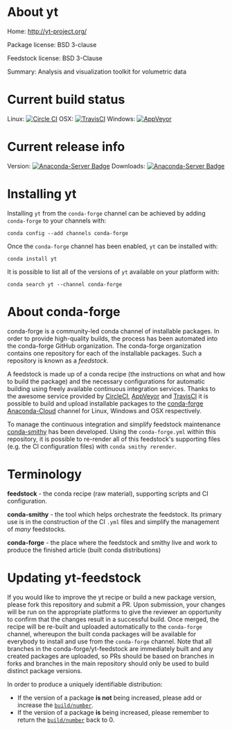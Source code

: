 About yt
========

Home: http://yt-project.org/

Package license: BSD 3-clause

Feedstock license: BSD 3-Clause

Summary: Analysis and visualization toolkit for volumetric data



Current build status
====================

Linux: [![Circle CI](https://circleci.com/gh/conda-forge/yt-feedstock.svg?style=shield)](https://circleci.com/gh/conda-forge/yt-feedstock)
OSX: [![TravisCI](https://travis-ci.org/conda-forge/yt-feedstock.svg?branch=master)](https://travis-ci.org/conda-forge/yt-feedstock)
Windows: [![AppVeyor](https://ci.appveyor.com/api/projects/status/github/conda-forge/yt-feedstock?svg=True)](https://ci.appveyor.com/project/conda-forge/yt-feedstock/branch/master)

Current release info
====================
Version: [![Anaconda-Server Badge](https://anaconda.org/conda-forge/yt/badges/version.svg)](https://anaconda.org/conda-forge/yt)
Downloads: [![Anaconda-Server Badge](https://anaconda.org/conda-forge/yt/badges/downloads.svg)](https://anaconda.org/conda-forge/yt)

Installing yt
=============

Installing `yt` from the `conda-forge` channel can be achieved by adding `conda-forge` to your channels with:

```
conda config --add channels conda-forge
```

Once the `conda-forge` channel has been enabled, `yt` can be installed with:

```
conda install yt
```

It is possible to list all of the versions of `yt` available on your platform with:

```
conda search yt --channel conda-forge
```


About conda-forge
=================

conda-forge is a community-led conda channel of installable packages.
In order to provide high-quality builds, the process has been automated into the
conda-forge GitHub organization. The conda-forge organization contains one repository
for each of the installable packages. Such a repository is known as a *feedstock*.

A feedstock is made up of a conda recipe (the instructions on what and how to build
the package) and the necessary configurations for automatic building using freely
available continuous integration services. Thanks to the awesome service provided by
[CircleCI](https://circleci.com/), [AppVeyor](http://www.appveyor.com/)
and [TravisCI](https://travis-ci.org/) it is possible to build and upload installable
packages to the [conda-forge](https://anaconda.org/conda-forge)
[Anaconda-Cloud](http://docs.anaconda.org/) channel for Linux, Windows and OSX respectively.

To manage the continuous integration and simplify feedstock maintenance
[conda-smithy](http://github.com/conda-forge/conda-smithy) has been developed.
Using the ``conda-forge.yml`` within this repository, it is possible to re-render all of
this feedstock's supporting files (e.g. the CI configuration files) with ``conda smithy rerender``.


Terminology
===========

**feedstock** - the conda recipe (raw material), supporting scripts and CI configuration.

**conda-smithy** - the tool which helps orchestrate the feedstock.
                   Its primary use is in the construction of the CI ``.yml`` files
                   and simplify the management of *many* feedstocks.

**conda-forge** - the place where the feedstock and smithy live and work to
                  produce the finished article (built conda distributions)


Updating yt-feedstock
=====================

If you would like to improve the yt recipe or build a new
package version, please fork this repository and submit a PR. Upon submission,
your changes will be run on the appropriate platforms to give the reviewer an
opportunity to confirm that the changes result in a successful build. Once
merged, the recipe will be re-built and uploaded automatically to the
`conda-forge` channel, whereupon the built conda packages will be available for
everybody to install and use from the `conda-forge` channel.
Note that all branches in the conda-forge/yt-feedstock are
immediately built and any created packages are uploaded, so PRs should be based
on branches in forks and branches in the main repository should only be used to
build distinct package versions.

In order to produce a uniquely identifiable distribution:
 * If the version of a package **is not** being increased, please add or increase
   the [``build/number``](http://conda.pydata.org/docs/building/meta-yaml.html#build-number-and-string).
 * If the version of a package **is** being increased, please remember to return
   the [``build/number``](http://conda.pydata.org/docs/building/meta-yaml.html#build-number-and-string)
   back to 0.
